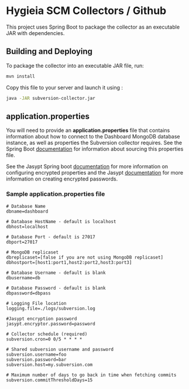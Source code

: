 # Hygieia SCM Collectors / Github

This project uses Spring Boot to package the collector as an executable JAR with dependencies.

## Building and Deploying

To package the collector into an executable JAR file, run:
```bash
mvn install
```

Copy this file to your server and launch it using :
```bash
java -JAR subversion-collector.jar
```

## application.properties

You will need to provide an **application.properties** file that contains information about how to connect to the Dashboard MongoDB database instance, as well as properties the Subversion collector requires. See the Spring Boot [documentation](http://docs.spring.io/spring-boot/docs/current-SNAPSHOT/reference/htmlsingle/#boot-features-external-config-application-property-files) for information about sourcing this properties file.

See the Jasypt Spring boot [documentation](https://github.com/ulisesbocchio/jasypt-spring-boot) for more information on configuring encrypted properties and the Jasypt [documentation](http://www.jasypt.org/encrypting-passwords.html) for more information on creating encrypted passwords.

### Sample application.properties file

```properties
# Database Name
dbname=dashboard

# Database HostName - default is localhost
dbhost=localhost

# Database Port - default is 27017
dbport=27017

# MongoDB replicaset
dbreplicaset=[false if you are not using MongoDB replicaset]
dbhostport=[host1:port1,host2:port2,host3:port3]

# Database Username - default is blank
dbusername=db

# Database Password - default is blank
dbpassword=dbpass

# Logging File location
logging.file=./logs/subversion.log

#Jasypt encryption password
jasypt.encryptor.password=password

# Collector schedule (required)
subversion.cron=0 0/5 * * * *

# Shared subversion username and password
subversion.username=foo
subversion.password=bar
subversion.host=my.subversion.com

# Maximum number of days to go back in time when fetching commits
subversion.commitThresholdDays=15
```

